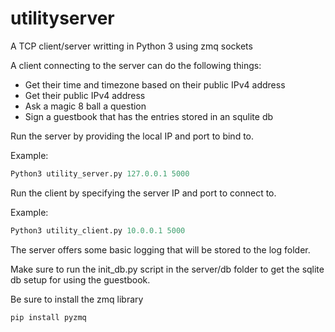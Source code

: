 # utilityserver
A TCP client/server writting in Python 3 using zmq sockets

A client connecting to the server can do the following things:
* Get their time and timezone based on their public IPv4 address
* Get their public IPv4 address
* Ask a magic 8 ball a question
* Sign a guestbook that has the entries stored in an squlite db

Run the server by providing the local IP and port to bind to.

Example:
```Python
Python3 utility_server.py 127.0.0.1 5000
```
Run the client by specifying the server IP and port to connect to.

Example:
```Python
Python3 utility_client.py 10.0.0.1 5000
```
The server offers some basic logging that will be stored to the log folder.

Make sure to run the init_db.py script in the server/db folder to get the sqlite db setup for using the guestbook.

Be sure to install the zmq library
```Python
pip install pyzmq
```
